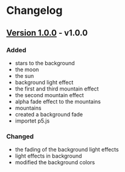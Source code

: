 # Changelog
## [Version 1.0.0] - v1.0.0
### Added
+ stars to the background
+ the moon
+ the sun
+ background light effect
+ the first and third mountain effect
+ the second mountain effect
+ alpha fade effect to the mountains
+ mountains
+ created a background fade
+ importet p5.js
### Changed
- the fading of the background light effects
- light effects in background
- modified the background colors

[Version 1.0.0]:(https://github.com/Noah-5555/galaxycycle/releases/tag/v1.0.0)
